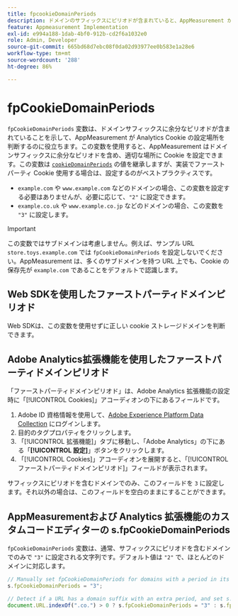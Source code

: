 ```yaml
---
title: fpcookieDomainPeriods
description: ドメインのサフィックスにピリオドが含まれていると、AppMeasurement が Cookie を保存するドメインをよりよく理解できます。
feature: Appmeasurement Implementation
exl-id: e994a188-1dab-4bf0-912b-cd2f6a1032e0
role: Admin, Developer
source-git-commit: 665bd68d7ebc08f0da02d93977ee0b583e1a28e6
workflow-type: tm+mt
source-wordcount: '288'
ht-degree: 86%

---
```


# fpCookieDomainPeriods

`fpCookieDomainPeriods` 変数は、ドメインサフィックスに余分なピリオドが含まれていることを示して、AppMeasurement が Analytics Cookie の設定場所を判断するのに役立ちます。この変数を使用すると、AppMeasurement はドメインサフィックスに余分なピリオドを含め、適切な場所に Cookie を設定できます。この変数は [`cookieDomainPeriods`](cookiedomainperiods.md) の値を継承しますが、実装でファーストパーティ Cookie 使用する場合は、設定するのがベストプラクティスです。

* `example.com` や `www.example.com` などのドメインの場合、この変数を設定する必要はありませんが、必要に応じて、`"2"` に設定できます。
* `example.co.uk` や `www.example.co.jp` などのドメインの場合、この変数を `"3"` に設定します。

>[!IMPORTANT]
>
> この変数ではサブドメインは考慮しません。例えば、サンプル URL `store.toys.example.com` では `fpCookieDomainPeriods` を設定しないでください。AppMeasurement は、多くのサブドメインを持つ URL 上でも、Cookie の保存先が `example.com` であることをデフォルトで認識します。

## Web SDKを使用したファーストパーティドメインピリオド

Web SDKは、この変数を使用せずに正しい cookie ストレージドメインを判断できます。

## Adobe Analytics拡張機能を使用したファーストパーティドメインピリオド

「ファーストパーティドメインピリオド」は、Adobe Analytics 拡張機能の設定時に「[!UICONTROL Cookies]」アコーディオンの下にあるフィールドです。

1. Adobe ID 資格情報を使用して、[Adobe Experience Platform Data Collection](https://experience.adobe.com/data-collection) にログインします。
2. 目的のタグプロパティをクリックします。
3. 「[!UICONTROL 拡張機能]」タブに移動し、「Adobe Analytics」の下にある「**[!UICONTROL 設定]**」ボタンをクリックします。
4. 「[!UICONTROL Cookies]」アコーディオンを展開すると、「[!UICONTROL ファーストパーティドメインピリオド]」フィールドが表示されます。

サフィックスにピリオドを含むドメインでのみ、このフィールドを `3` に設定します。それ以外の場合は、このフィールドを空白のままにすることができます。

## AppMeasurementおよび Analytics 拡張機能のカスタムコードエディターの s.fpCookieDomainPeriods

`fpCookieDomainPeriods` 変数は、通常、サフィックスにピリオドを含むドメインでのみで `"3"` に設定される文字列です。デフォルト値は `"2"` で、ほとんどのドメインに対応します。

```js
// Manually set fpCookieDomainPeriods for domains with a period in its suffix, such as www.example.co.uk
s.fpCookieDomainPeriods = "3";

// Detect if a URL has a domain suffix with an extra period, and set s.fpCookieDomainPeriods automatically
document.URL.indexOf(".co.") > 0 ? s.fpCookieDomainPeriods = "3" : s.fpCookieDomainPeriods = "2";
```
